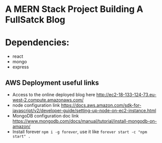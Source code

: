 A MERN Stack Project Building A FullSatck Blog
==============================================

# Dependencies:
- react
- mongo
- express

## AWS Deployment useful links
- Access to the online deployed blog here http://ec2-18-133-124-73.eu-west-2.compute.amazonaws.com/
- node configuration link https://docs.aws.amazon.com/sdk-for-javascript/v2/developer-guide/setting-up-node-on-ec2-instance.html
- MongoDB configuration doc link https://www.mongodb.com/docs/manual/tutorial/install-mongodb-on-amazon/
- Install forever `npm i -g forever`, use it like `forever start -c "npm start" .`